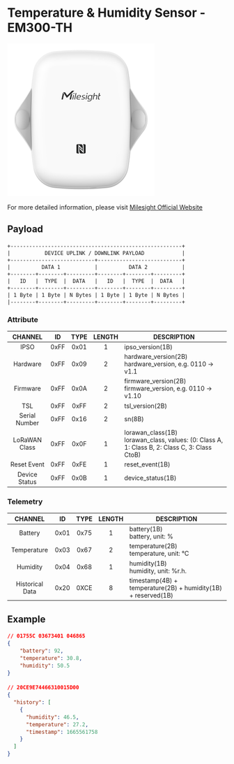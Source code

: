 # Temperature & Humidity Sensor - EM300-TH

![EM300-TH](em300-th.png)

For more detailed information, please visit [Milesight Official Website](https://www.milesight.com/iot/product/lorawan-sensor/em300-th)

## Payload

```
+-------------------------------------------------------+
|           DEVICE UPLINK / DOWNLINK PAYLOAD            |
+---------------------------+---------------------------+
|          DATA 1           |          DATA 2           |
+--------+--------+---------+--------+--------+---------+
|   ID   |  TYPE  |  DATA   |   ID   |  TYPE  |  DATA   |
+--------+--------+---------+--------+--------+---------+
| 1 Byte | 1 Byte | N Bytes | 1 Byte | 1 Byte | N Bytes |
|--------+--------+---------+--------+--------+---------+
```

### Attribute

|    CHANNEL    |  ID  | TYPE | LENGTH | DESCRIPTION                                                                                       |
| :-----------: | :--: | :--: | :----: | ------------------------------------------------------------------------------------------------ |
|     IPSO      | 0xFF | 0x01 |   1    | ipso_version(1B)                                                                                 |
|   Hardware    | 0xFF | 0x09 |   2    | hardware_version(2B)<br/>hardware_version, e.g. 0110 -> v1.1                                     |
|   Firmware    | 0xFF | 0x0A |   2    | firmware_version(2B)<br/>firmware_version, e.g. 0110 -> v1.10                                    |
|      TSL      | 0xFF | 0xFF |   2    | tsl_version(2B)                                                                                  |
| Serial Number | 0xFF | 0x16 |   2    | sn(8B)                                                                                           |
| LoRaWAN Class | 0xFF | 0x0F |   1    | lorawan_class(1B)<br/>lorawan_class, values: (0: Class A, 1: Class B, 2: Class C, 3: Class CtoB) |
|  Reset Event  | 0xFF | 0xFE |   1    | reset_event(1B)                                                                                  |
| Device Status | 0xFF | 0x0B |   1    | device_status(1B)                                                                                |

### Telemetry

|     CHANNEL     |  ID  | TYPE | LENGTH | DESCRIPTION                                                   |
| :-------------: | :--: | :--: | :----: | ------------------------------------------------------------- |
|     Battery     | 0x01 | 0x75 |   1    | battery(1B)<br/>battery, unit: %                              |
|   Temperature   | 0x03 | 0x67 |   2    | temperature(2B)<br/>temperature, unit: °C                     |
|    Humidity     | 0x04 | 0x68 |   1    | humidity(1B)<br/>humidity, unit: %r.h.                          |
| Historical Data | 0x20 | 0XCE |   8    | timestamp(4B) + temperature(2B) + humidity(1B) + reserved(1B) |

## Example

```json
// 01755C 03673401 046865
{
    "battery": 92,
    "temperature": 30.8,
    "humidity": 50.5
}

// 20CE9E74466310015D00
{
  "history": [
    {
      "humidity": 46.5,
      "temperature": 27.2,
      "timestamp": 1665561758
    }
  ]
}
```
